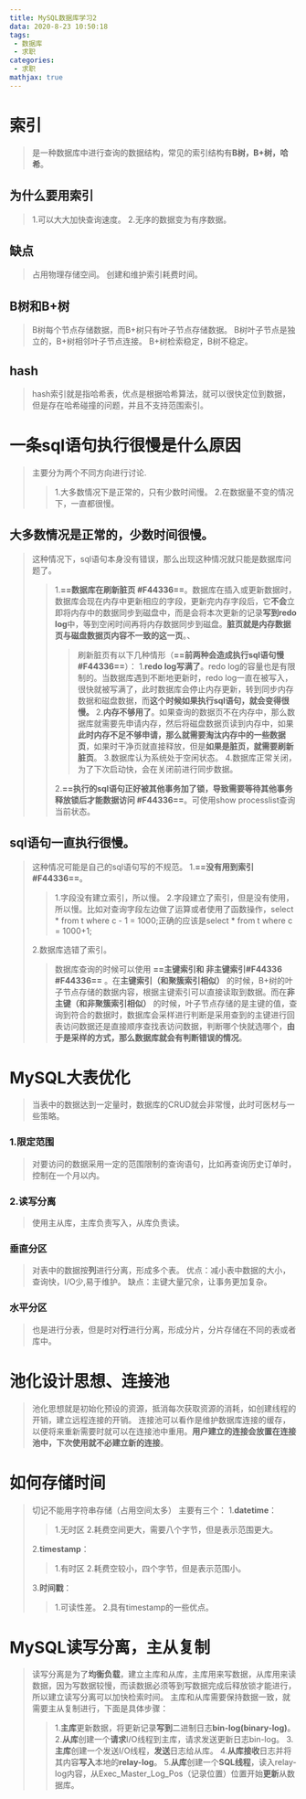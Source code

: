 ```yaml
---
title: MySQL数据库学习2
data: 2020-8-23 10:50:18
tags:
 - 数据库
 - 求职
categories:
 - 求职
mathjax: true
---
```

# 索引
>是一种数据库中进行查询的数据结构，常见的索引结构有**B树，B+树，哈希**。
## 为什么要用索引
>1.可以大大加快查询速度。
>2.无序的数据变为有序数据。
## 缺点
>占用物理存储空间。
>创建和维护索引耗费时间。
## B树和B+树
>B树每个节点存储数据，而B+树只有叶子节点存储数据。
>B树叶子节点是独立的，B+树相邻叶子节点连接。
>B+树检索稳定，B树不稳定。
## hash
>hash索引就是指哈希表，优点是根据哈希算法，就可以很快定位到数据，但是存在哈希碰撞的问题，并且不支持范围索引。
# 一条sql语句执行很慢是什么原因
>主要分为两个不同方向进行讨论.
>>1.大多数情况下是正常的，只有少数时间慢。
>>2.在数据量不变的情况下，一直都很慢。
## 大多数情况是正常的，少数时间很慢。
>这种情况下，sql语句本身没有错误，那么出现这种情况就只能是数据库问题了。
>>1.**==数据库在刷新脏页 #F44336==**。数据库在插入或更新数据时，数据库会现在内存中更新相应的字段，更新完内存字段后，它**不会**立即将内存中的数据同步到磁盘中，而是会将本次更新的记录**写到redo log**中，等到空闲时间再将内存数据同步到磁盘。**脏页就是内存数据页与磁盘数据页内容不一致的这一页**。、
>>>刷新脏页有以下几种情形（**==前两种会造成执行sql语句慢 #F44336==**）：
>>>1.**redo log写满了**。redo log的容量也是有限制的。当数据库遇到不断地更新时，redo log一直在被写入，很快就被写满了，此时数据库会停止内存更新，转到同步内存数据和磁盘数据，而**这个时候如果执行sql语句，就会变得很慢。**
>>>2.**内存不够用了**。如果查询的数据页不在内存中，那么数据库就需要先申请内存，然后将磁盘数据页读到内存中，如果**此时内存不足不够申请，那么就需要淘汰内存中的一些数据页**，如果时干净页就直接释放，但是**如果是脏页，就需要刷新脏页**。
>>>3.数据库认为系统处于空闲状态。
>>>4.数据库正常关闭，为了下次启动快，会在关闭前进行同步数据。
>>
>>2.**==执行的sql语句正好被其他事务加了锁，导致需要等待其他事务释放锁后才能数据访问 #F44336==**。可使用show processlist查询当前状态。

## sql语句一直执行很慢。
>这种情况可能是自己的sql语句写的不规范。
>1.**==没有用到索引 #F44336==**。
>>1.字段没有建立索引，所以慢。
>>2.字段建立了索引，但是没有使用，所以慢。比如对查询字段左边做了运算或者使用了函数操作，select * from t where c - 1 = 1000;正确的应该是select * from t where c  = 1000+1;
>
>2.数据库选错了索引。
>>数据库查询的时候可以使用 **==主键索引和 非主键索引#F44336 #F44336==** 。在**主键索引（和聚簇索引相似）** 的时候，B+树的叶子节点存储的数据内容，根据主键索引可以直接读取到数据。而在**非主键（和非聚簇索引相似）** 的时候，叶子节点存储的是主键的值，查询到符合的数据时，数据库会采样进行判断是采用查到的主键进行回表访问数据还是直接顺序查找表访问数据，判断哪个快就选哪个，**由于是采样的方式，那么数据库就会有判断错误的情况**。

# MySQL大表优化
>当表中的数据达到一定量时，数据库的CRUD就会非常慢，此时可医材与一些策略。
### 1.限定范围
>对要访问的数据采用一定的范围限制的查询语句，比如再查询历史订单时，控制在一个月以内。
### 2.读写分离
>使用主从库，主库负责写入，从库负责读。
### 垂直分区
>对表中的数据按**列**进行分离，形成多个表。
>优点：减小表中数据的大小，查询快，I/O少,易于维护。
>缺点：主键大量冗余，让事务更加复杂。
### 水平分区
>也是进行分表，但是时对**行**进行分离，形成分片，分片存储在不同的表或者库中。

# 池化设计思想、连接池
>池化思想就是初始化预设的资源，抵消每次获取资源的消耗，如创建线程的开销，建立远程连接的开销。
>连接池可以看作是维护数据库连接的缓存，以便将来重新需要时就可以在连接池中重用。**用户建立的连接会放置在连接池中，下次使用就不必建立新的连接**。

# 如何存储时间
>切记不能用字符串存储（占用空间太多）
>主要有三个：
>1.**datetime**：
>>1.无时区
>>2.耗费空间更大，需要八个字节，但是表示范围更大。
>
>2.**timestamp**：
>>1.有时区
>>2.耗费空较小，四个字节，但是表示范围小。
>
>3.**时间戳**：
>>1.可读性差。
>>2.具有timestamp的一些优点。

# MySQL读写分离，主从复制
>读写分离是为了**均衡负载**，建立主库和从库，主库用来写数据，从库用来读数据，因为写数据较慢，而读数据必须等到写数据完成后释放锁才能进行，所以建立读写分离可以加快检索时间。
>主库和从库需要保持数据一致，就需要主从复制进行，下面是具体步骤：
>>1.**主库**更新数据，将更新记录**写到**二进制日志**bin-log(binary-log)**。
>>2.**从库**创建一个**请求**I/O线程到主库，请求发送更新日志bin-log。
>>3.**主库**创建一个发送I/O线程，**发送**日志给从库。
>>4.**从库接收**日志并将其内容**写入**本地的**relay-log**。
>>5.**从库**创建一个**SQL线程**，读入relay-log内容，从Exec_Master_Log_Pos（记录位置）位置开始**更新**从数据库。